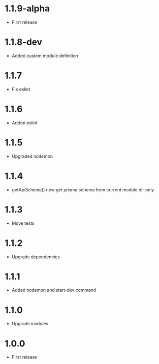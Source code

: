 1.1.9-alpha
===============================
- First release

1.1.8-dev
===============================
- Added custom module definition

1.1.7
===============================
- Fix eslint

1.1.6
===============================
- Added eslint

1.1.5
===============================
- Upgraded nodemon

1.1.4
===============================
- getApiSchema() now get prisma schema from current module dir only

1.1.3
===============================
- Move tests

1.1.2
===============================
- Upgrade dependencies

1.1.1
===============================
- Added nodemon and start-dev command

1.1.0
===============================
- Upgrade modules

1.0.0
===============================
- First release
